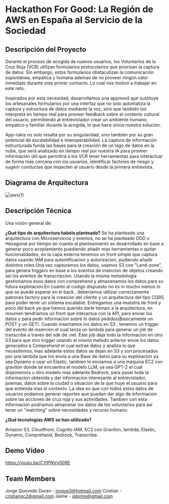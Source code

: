 # Hackathon For Good: La Región de AWS en España al Servicio de la Sociedad

## Descripción del Proyecto
Durante el proceso de acogida de nuevos usuarios, los Voluntarios de la Cruz Roja (VCR) utilizan formularios protocolarios que priorizan la captura de datos. Sin embargo, estos formularios obstaculizan la comunicación espontánea, empática y humana ademas de no proveer ningún valor inmediato durante este primer contacto. Lo cual nos motivó a trabajar en este reto.

Inspirados por esta necesidad, desarrollamos una appmovil que sustituye los artesanales formularios por una interfaz que no solo automatiza la captura y estructura de datos mediante la voz, sino que también los interpreta en tiempo real para proveer feedback sobre el contexto cultural del usuario, permitiendo al entrevistador crear un ambiente humano, empático y familiar durante la acogida, lo que hace única nuestra solución.

App-rakis no solo resalta por su singularidad, sino también por su gran potencial de escalabilidad e interoperabilidad. La captura de información estructurada funda las bases para la creación de un lago de datos en la nube, que será analizado en tiempo real por nuestra IA para proveer información útil que permitirá a los VCR tener herramientas para interactuar de forma más cercana con los usuarios, identificar factores de riesgo y sugerir conductas que impacten al usuario desde la primera entrevista.






## Diagrama de Arquitectura

![aws(1)](https://github.com/GmausDev/hack4good/assets/50465630/a4123c16-152b-4924-b9fe-ff55cbf5e9d9)


## Descripción Técnica

Una visión general de:

**¿Qué tipo de arquitectura habéis planteado?** Se ha planteado una arquitectura con Microservicios y eventos, no se ha planteado DDD o Hexagonal por tiempo en cuanto al planteamiento se desarrollado en base a generar poco acoplamiento puediendo añadir mas herramientas o quitar funcionalidades, en la capa externa tenemos un front simple que captura datos usando IAM para autentificacion y autorizacion, pudiendo añadir distintos roles.Una vez capturamos los datos, usamos S3 con "Land-zone", para genera triggers en base a los eventos de insercion de objetos creando asi los eventos de transcripcion. Usando la misma metodologia gestionamos esos datos con comprehend y almacenamos los datos para su futura explotacion.En cuanto al codigo dispuesto no es ni mucho menos lo que se puede esperar en el back , deberiamos utilizar correctamente patrones factory para la creacion del cliente y un arquitectura del tipo CQRS para poder tener un sistema escalable. Entregamos una muestra de front y poco del back ya que hemos querido darle tiempo a la arquitectura, en resumen tendriamos un front que interactua con la API, para enviar los datos y para pedir informacion sobre lo datos pedidos(Basicamente un POST y un GET). Cuando insertamos los datos en S3 , tenemos un trigger del evento de insercion el cual lanza un lambda para generar un job de transcribe a traves del sdk de .net. Este job deja todo la informacion en otro S3 para que otro trigger usando el mismo metodo anterior envie los datos generados a Comprehend el cual extrae datos y analiza lo que necesitemos, mas adelante estos datos se dejan en S3 y son procesados por una lambda que los envia a una Base de datos para su explotacion ya sea Dynamo o usar un Elastic, tambien lo enviamos a una maquina EC2 con graviton donde se encuentra el modelo LLM, ya sea GPT-2 el cual disponemos u otro modelo mas adelante Bedrock, para pasar toda la informacion obtenida y dar informacion interesante al entrevistador, poemas, datos sobre la ciudad o situacion de la que huye el usuario para que entienda mas el contexto. La idea es que con todos estos datos de usuarios podamos generar reportes que puedan dar algo de informacion sobre las acciones de cruz roja y sus actividades. Tambien con esta informacion podriamos almacenar los datos de los voluntarios para asi tener un "matching" sobre necesidades y recurso humano.


**¿Qué tecnologías AWS se han utilizado?**

Amazon S3, Cloudfront, Cognito IAM, EC2 con Graviton, lambda, Elastic, Dynamo, Comprehend, Bedrock, Transcribe.
## Demo Vídeo

https://youtu.be/CYlPNVv009E




## Team Members
Jorge Quevedo Duran - jorque3@hotmail.com
Cristian - cristiansc2@gmail.com
Jaime - jalpimo@gmail.com

